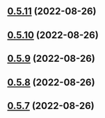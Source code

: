 ## [0.5.11](https://github.com/idbi/components/compare/v0.5.10...v0.5.11) (2022-08-26)



## [0.5.10](https://github.com/idbi/components/compare/v0.5.9...v0.5.10) (2022-08-26)



## [0.5.9](https://github.com/idbi/components/compare/v0.5.8...v0.5.9) (2022-08-26)



## [0.5.8](https://github.com/idbi/components/compare/v0.5.7...v0.5.8) (2022-08-26)



## [0.5.7](https://github.com/idbi/components/compare/v0.5.6...v0.5.7) (2022-08-26)



